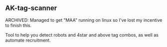## AK-tag-scanner

ARCHIVED: Managed to get "MAA" running on linux so I've lost my incentive to finish this.

Tool to help you detect robots and 4star and above tag combos, as well as automate recruitment.
